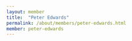 ```yaml
---
layout: member
title:  "Peter Edwards"
permalink: /about/members/peter-edwards.html
member: peter-edwards
---
```

